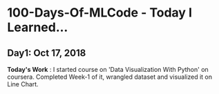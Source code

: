 # 100-Days-Of-MLCode - Today I Learned...
## Day1: Oct 17, 2018
**Today's Work** : I started course on 'Data Visualization With Python' on coursera. Completed Week-1 of it, wrangled dataset and visualized it on Line Chart.

